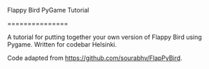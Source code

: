Flappy Bird PyGame Tutorial

===============

A tutorial for putting together your own version of Flappy Bird using Pygame. Written for codebar Helsinki.

Code adapted from https://github.com/sourabhv/FlapPyBird.

